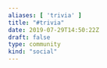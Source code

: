 ```yaml
---
aliases: [ 'trivia' ]
title: "#trivia"
date: 2019-07-29T14:50:22Z
draft: false
type: community
kind: "social"
---
```

